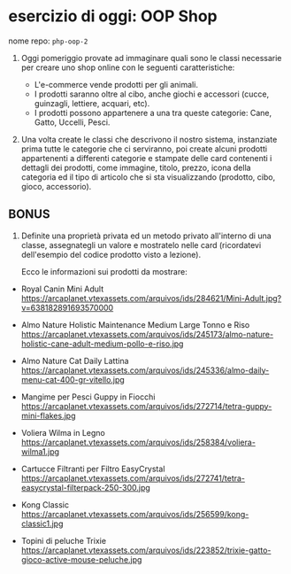 # esercizio di oggi: **OOP Shop**

nome repo: `php-oop-2`

1. Oggi pomeriggio provate ad immaginare quali sono le classi necessarie per creare uno shop online con le seguenti caratteristiche:

    - L'e-commerce vende prodotti per gli animali.
    - I prodotti saranno oltre al cibo, anche giochi e accessori (cucce, guinzagli, lettiere, acquari, etc).
    - I prodotti possono appartenere a una tra queste categorie:
    Cane, Gatto, Uccelli, Pesci.

1. Una volta create le classi che descrivono il nostro sistema, instanziate prima tutte le categorie che ci serviranno, poi create alcuni prodotti appartenenti a differenti categorie  e stampate delle card contenenti i dettagli dei prodotti, come immagine, titolo, prezzo, icona della categoria ed il tipo di articolo che si sta visualizzando (prodotto, cibo, gioco, accessorio).

## BONUS

1. Definite una proprietà privata ed un metodo privato all'interno di una classe, assegnategli un valore e mostratelo nelle card (ricordatevi dell'esempio del codice prodotto visto a lezione).

    Ecco le informazioni sui prodotti da mostrare:

- Royal Canin Mini Adult
<https://arcaplanet.vtexassets.com/arquivos/ids/284621/Mini-Adult.jpg?v=638182891693570000>

- Almo Nature Holistic Maintenance Medium Large Tonno e Riso
<https://arcaplanet.vtexassets.com/arquivos/ids/245173/almo-nature-holistic-cane-adult-medium-pollo-e-riso.jpg>

- Almo Nature Cat Daily Lattina
<https://arcaplanet.vtexassets.com/arquivos/ids/245336/almo-daily-menu-cat-400-gr-vitello.jpg>

- Mangime per Pesci Guppy in Fiocchi
<https://arcaplanet.vtexassets.com/arquivos/ids/272714/tetra-guppy-mini-flakes.jpg>

- Voliera Wilma in Legno
<https://arcaplanet.vtexassets.com/arquivos/ids/258384/voliera-wilma1.jpg>

- Cartucce Filtranti per Filtro EasyCrystal
<https://arcaplanet.vtexassets.com/arquivos/ids/272741/tetra-easycrystal-filterpack-250-300.jpg>

- Kong Classic
<https://arcaplanet.vtexassets.com/arquivos/ids/256599/kong-classic1.jpg>

- Topini di peluche Trixie
<https://arcaplanet.vtexassets.com/arquivos/ids/223852/trixie-gatto-gioco-active-mouse-peluche.jpg>
